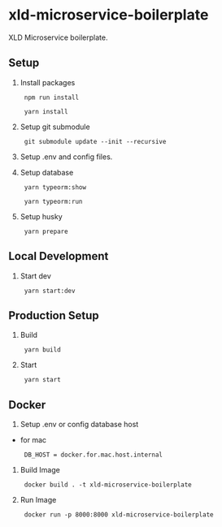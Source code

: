 # xld-microservice-boilerplate
XLD Microservice boilerplate.

## Setup

1. Install packages
        
        npm run install

        yarn install

2. Setup git submodule

        git submodule update --init --recursive

3. Setup .env and config files.

4. Setup database
        
        yarn typeorm:show
        
        yarn typeorm:run

5. Setup husky
        
        yarn prepare

## Local Development

1. Start dev
        
        yarn start:dev

## Production Setup

1. Build
        
        yarn build

2. Start

        yarn start


## Docker

1. Setup .env or config database host
        
-  for mac

        DB_HOST = docker.for.mac.host.internal

1. Build Image

        docker build . -t xld-microservice-boilerplate

2. Run Image

        docker run -p 8000:8000 xld-microservice-boilerplate
